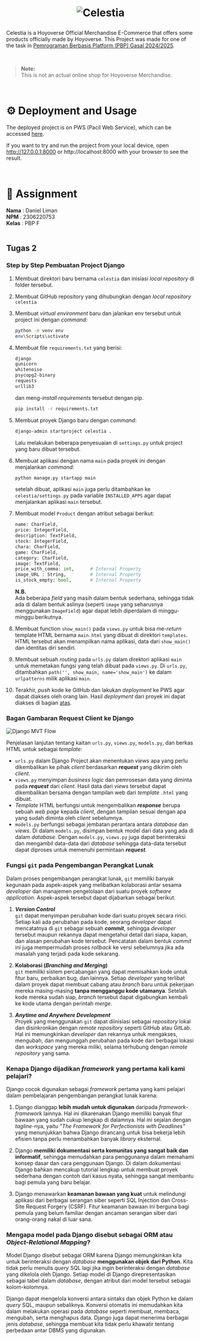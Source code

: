 <a id="readme-top"></a>

# <p align="center"><img src="assets\logo\Horizontal.png" style="max-width: 350px;" alt="Celestia"></p>

Celestia is a Hoyoverse Official Merchandise E-Commerce that offers some products officially made by Hoyoverse. This Project was made for one of the task in <a href="https://pbp-fasilkom-ui.github.io/ganjil-2025/"> Pemrograman Berbasis Platform (PBP) Gasal 2024/2025</a>.

<br>

> **Note:** <br> This is not an actual online shop for Hoyoverse Merchandise.

<br>

# ⚙️ Deployment and Usage
The deployed project is on PWS (Pacil Web Service), which can be accessed [here](http://daniel-liman-celestia.pbp.cs.ui.ac.id/).

If you want to try and run the project from your local device, open http://127.0.0.1:8000 or http://localhost:8000 with your browser to see the result.

<br>

# 📝 Assignment
**Nama**    : Daniel Liman <br>
**NPM**     : 2306220753 <br>
**Kelas**   : PBP F
<br>
<br>

## Tugas 2
### Step by Step Pembuatan Project Django
1. Membuat direktori baru bernama `celestia` dan inisiasi *local repository* di folder tersebut.

2. Membuat GitHub repository yang dihubungkan dengan *local repository* `celestia`

3. Membuat *virtual environment* baru dan jalankan env tersebut untuk project ini dengan *command*:
   ```bash
   python -m venv env
   env\Scripts\activate
   ```
4. Membuat file `requirements.txt` yang berisi:
    ```txt
    django
    gunicorn
    whitenoise
    psycopg2-binary
    requests
    urllib3
    ```
    dan meng-*install requirements* tersebut dengan pip.
    ```bash
    pip install -r requirements.txt
    ```

5. Membuat proyek Django baru dengan *command*:
    ```bash
    django-admin startproject celestia .
    ```
    Lalu melakukan beberapa penyesuaian di `settings.py` untuk project yang baru dibuat tersebut.

6. Membuat aplikasi dengan nama `main` pada proyek ini dengan menjalankan *command*:
    ```bash
    python manage.py startapp main
    ```
    setelah dibuat, aplikasi `main` juga perlu ditambahkan ke `celestia/settings.py` pada variable `INSTALLED_APPS` agar dapat menjalankan aplikasi `main` tersebut.

7. Membuat model `Product` dengan atribut sebagai berikut:
    ```python
    name: CharField,
    price: IntegerField,
    description: TextField,
    stock: IntegerField,
    chara: CharField,
    game: CharField,
    category: CharField,
    image: TextField,
    price_with_comma: int,      # Internal Property
    image_URL : String,         # Internal Property
    is_stock_empty: bool,       # Internal Property
    ```
    **N.B.** <br> Ada beberapa *field* yang masih dalam bentuk sederhana, sehingga tidak ada di dalam bentuk aslinya (seperti `image` yang seharusnya menggunakan `ImageField`) agar dapat lebih diperdalam di minggu-minggu berikutnya.

8. Membuat function `show_main()` pada `views.py` untuk bisa me-*return* template HTML bernama `main.html` yang dibuat di direktori `templates`. <br> HTML tersebut akan menampilkan nama aplikasi, data dari `show_main()` dan identitas diri sendiri.

9. Membuat sebuah *routing* pada `urls.py` dalam direktori aplikasi `main` untuk memetakan fungsi yang telah dibuat pada `views.py`. Di `urls.py`, ditambahkan `path('', show_main, name='show_main')` ke dalam `urlpatterns` milik aplikasi `main`.

10. Terakhir, *push* kode ke GitHub dan lakukan *deployment* ke PWS agar dapat diakses oleh orang lain. Hasil *deployment* dari proyek ini dapat diakses di bagian [atas](#readme-top).

### Bagan Gambaran Request Client ke Django

<img alt="Django MVT Flow" src="assets\assignment\Django MVT.png" />

Penjelasan lanjutan tentang kaitan `urls.py`, `views.py`, `models.py`, dan berkas HTML untuk sebagai *template*:
- `urls.py` dalam Django Project akan menentukan *views* apa yang perlu dikembalikan ke pihak *client* berdasarkan ***request*** yang dikirim oleh *client*.
- `views.py` menyimpan *business logic* dan pemrosesan data yang diminta pada ***request*** dari *client*. Hasil data dari *views* tersebut dapat dikembalikan bersama dengan tampilan web dari *template* `.html` yang dibuat.
- *Template* HTML berfungsi untuk mengembalikan ***response*** berupa sebuah *web page* kepada *client*, dengan tampilan sesuai dengan apa yang sudah diminta oleh *client* sebelumnya.
- `models.py` berfungsi sebagai jembatan perantara antara *database* dan *views*. Di dalam `models.py`, disimpan bentuk model dari data yang ada di dalam *database*. Dengan `models.py`, `views.py` juga dapat berinteraksi dan mengambil data-data dari *database* sehingga data-data tersebut dapat diproses untuk memenuhi permintaan ***request***.

### Fungsi `git` pada Pengembangan Perangkat Lunak

Dalam proses pengembangan perangkat lunak, `git` memiliki banyak kegunaan pada aspek-aspek yang melibatkan kolaborasi antar sesama *developer* dan manajemen pengelolaan dari suatu proyek *software application*. Aspek-aspek tersebut dapat dijabarkan sebagai berikut.

1. ***Version Control*** <br>
`git` dapat menyimpan perubahan kode dari suatu proyek secara rinci. Setiap kali ada perubahan pada kode, seorang *developer* dapat mencatatnya di `git` sebagai sebuah ***commit***, sehingga *developer* tersebut maupun rekannya dapat mengetahui detail dari siapa, kapan, dan alasan perubahan kode tersebut. Pencatatan dalam bentuk *commit* ini juga mempermudah proses *rollback* ke versi sebelumnya jika ada masalah yang terjadi pada kode sekarang.

2. **Kolaborasi (*Branching and Merging*)** <br>
`git` memiliki sistem percabangan yang dapat memisahkan kode untuk fitur baru, perbaikan bug, dan lainnya. Setiap *developer* yang terlibat dalam proyek dapat membuat cabang atau *branch* baru untuk pekerjaan mereka masing-masing **tanpa mengganggu kode utamanya**. Setelah kode mereka sudah siap, *branch* tersebut dapat digabungkan kembali ke kode utama dengan perintah *merge*.

3. ***Anytime and Anywhere Development*** <br>
Proyek yang menggunakan `git` dapat diinisiasi sebagai *repository* lokal dan disinkronkan dengan *remote repository* seperti GitHub atau GitLab. Hal ini memungkinkan *developer* dan rekannya untuk mengakses, mengubah, dan mengunggah perubahan pada kode dari berbagai lokasi dan *workspace* yang mereka miliki, selama terhubung dengan *remote repository* yang sama.

### Kenapa Django dijadikan *framework* yang pertama kali kami pelajari?

Django cocok digunakan sebagai *framework* pertama yang kami pelajari dalam pembelajaran pengembangan perangkat lunak karena:

1. Django dianggap **lebih mudah untuk digunakan** daripada *framework-framework* lainnya. Hal ini dikarenakan Django memiliki banyak fitur bawaan yang sudah cukup lengkap di dalamnya. Hal ini sejalan dengan *tagline*-nya, yaitu *"The Framework for Perfectionists with Deadlines"* yang menunjukkan bahwa Django dirancang untuk bisa bekerja lebih efisien tanpa perlu menambahkan banyak *library* eksternal.

2. Django **memiliki dokumentasi serta komunitas yang sangat baik dan informatif**, sehingga memudahkan para penggunanya dalam memahami konsep dasar dan cara penggunaan Django. Di dalam dokumentasi Django bahkan mencakup tutorial lengkap untuk membuat proyek sederhana dengan contoh dari kasus nyata, sehingga sangat membantu bagi pemula yang baru belajar.

3. Django menawarkan **keamanan bawaan yang kuat** untuk melindungi aplikasi dari berbagai serangan siber seperti SQL Injection dan Cross-Site Request Forgery (CSRF). Fitur keamanan bawaan ini berguna bagi pemula yang belum familiar dengan ancaman serangan siber dari orang-orang nakal di luar sana.

### Mengapa model pada Django disebut sebagai ORM atau *Object-Relational Mapping*?

Model Django disebut sebagai ORM karena Django memungkinkan kita untuk berinteraksi dengan *database* **menggunakan objek dari Python**. Kita tidak perlu menulis *query* SQL lagi jika ingin berinteraksi dengan *database* yang dikelola oleh Django. Setiap model di Django direpresentasikan sebagai tabel dalam *database*, dengan atribut dari model tersebut sebagai kolom-kolomnya.

Django dapat mengelola konversi antara sintaks dan objek Python ke dalam *query* SQL, maupun sebaliknya. Konversi otomatis ini memudahkan kita dalam melakukan operasi pada *database* seperti membuat, membaca, mengubah, serta menghapus data. Django juga dapat menerima berbagai jenis *database*, sehingga membuat kita tidak perlu khawatir tentang perbedaan antar DBMS yang digunakan.

